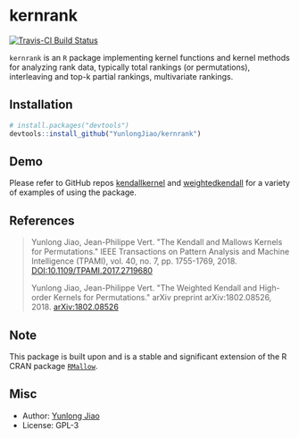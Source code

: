 # kernrank

[![Travis-CI Build Status](https://travis-ci.org/YunlongJiao/kernrank.svg?branch=master)](https://travis-ci.org/YunlongJiao/kernrank)

`kernrank` is an `R` package implementing kernel functions and kernel methods for analyzing rank data, typically total rankings (or permutations), interleaving and top-k partial rankings, multivariate rankings.

## Installation

```r
# install.packages("devtools")
devtools::install_github("YunlongJiao/kernrank")
```

## Demo

Please refer to GitHub repos [kendallkernel](https://github.com/YunlongJiao/kendallkernel) and [weightedkendall](https://github.com/YunlongJiao/weightedkendall) for a variety of examples of using the package.

## References

> Yunlong Jiao, Jean-Philippe Vert. "The Kendall and Mallows Kernels for Permutations." IEEE Transactions on Pattern Analysis and Machine Intelligence (TPAMI), vol. 40, no. 7, pp. 1755-1769, 2018. [DOI:10.1109/TPAMI.2017.2719680](https://doi.org/10.1109/TPAMI.2017.2719680)
> 
> Yunlong Jiao, Jean-Philippe Vert. "The Weighted Kendall and High-order Kernels for Permutations." arXiv preprint arXiv:1802.08526, 2018. [arXiv:1802.08526](https://arxiv.org/abs/1802.08526)

## Note

This package is built upon and is a stable and significant extension of the R CRAN package [`RMallow`](https://cran.r-project.org/web/packages/RMallow/index.html).

## Misc

- Author: [Yunlong Jiao](https://yunlongjiao.github.io/)
- License: GPL-3
